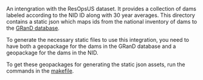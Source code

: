 An intengration with the ResOpsUS dataset. It provides a collection of dams labeled according to the NID ID along with 30 year averages. This directory contains a static json which maps ids from the national inventory of dams to the [GRanD database](https://www.globaldamwatch.org/grand).

To generate the necessary static files to use this integration, you need to have both a geopackage for the dams in the GRanD database and a geopackage for the dams in the NID.

To get these geopackages for generating the static json assets, run the commands in the [makefile](./makefile).
